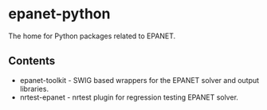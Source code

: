 


# epanet-python
The home for Python packages related to EPANET.


## Contents
* epanet-toolkit - SWIG based wrappers for the EPANET solver and output libraries.
* nrtest-epanet  - nrtest plugin for regression testing EPANET solver.
